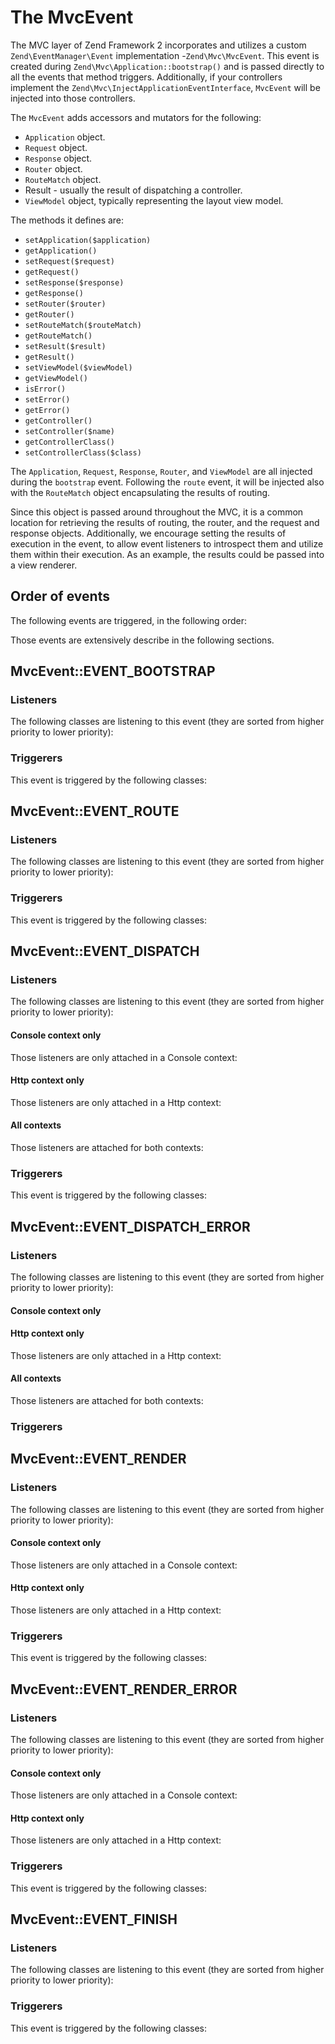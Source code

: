 # The MvcEvent

The MVC layer of Zend Framework 2 incorporates and utilizes a custom `Zend\EventManager\Event`
implementation -`Zend\Mvc\MvcEvent`. This event is created during
`Zend\Mvc\Application::bootstrap()` and is passed directly to all the events that method triggers.
Additionally, if your controllers implement the `Zend\Mvc\InjectApplicationEventInterface`,
`MvcEvent` will be injected into those controllers.

The `MvcEvent` adds accessors and mutators for the following:

- `Application` object.
- `Request` object.
- `Response` object.
- `Router` object.
- `RouteMatch` object.
- Result - usually the result of dispatching a controller.
- `ViewModel` object, typically representing the layout view model.

The methods it defines are:

- `setApplication($application)`
- `getApplication()`
- `setRequest($request)`
- `getRequest()`
- `setResponse($response)`
- `getResponse()`
- `setRouter($router)`
- `getRouter()`
- `setRouteMatch($routeMatch)`
- `getRouteMatch()`
- `setResult($result)`
- `getResult()`
- `setViewModel($viewModel)`
- `getViewModel()`
- `isError()`
- `setError()`
- `getError()`
- `getController()`
- `setController($name)`
- `getControllerClass()`
- `setControllerClass($class)`

The `Application`, `Request`, `Response`, `Router`, and `ViewModel` are all injected during the
`bootstrap` event. Following the `route` event, it will be injected also with the `RouteMatch`
object encapsulating the results of routing.

Since this object is passed around throughout the MVC, it is a common location for retrieving the
results of routing, the router, and the request and response objects. Additionally, we encourage
setting the results of execution in the event, to allow event listeners to introspect them and
utilize them within their execution. As an example, the results could be passed into a view
renderer.

## Order of events

The following events are triggered, in the following order:

Those events are extensively describe in the following sections.

## MvcEvent::EVENT\_BOOTSTRAP

### Listeners

The following classes are listening to this event (they are sorted from higher priority to lower
priority):

### Triggerers

This event is triggered by the following classes:

## MvcEvent::EVENT\_ROUTE

### Listeners

The following classes are listening to this event (they are sorted from higher priority to lower
priority):

### Triggerers

This event is triggered by the following classes:

## MvcEvent::EVENT\_DISPATCH

### Listeners

The following classes are listening to this event (they are sorted from higher priority to lower
priority):

#### Console context only

Those listeners are only attached in a Console context:

#### Http context only

Those listeners are only attached in a Http context:

#### All contexts

Those listeners are attached for both contexts:

### Triggerers

This event is triggered by the following classes:

## MvcEvent::EVENT\_DISPATCH\_ERROR

### Listeners

The following classes are listening to this event (they are sorted from higher priority to lower
priority):

#### Console context only

#### Http context only

Those listeners are only attached in a Http context:

#### All contexts

Those listeners are attached for both contexts:

### Triggerers

## MvcEvent::EVENT\_RENDER

### Listeners

The following classes are listening to this event (they are sorted from higher priority to lower
priority):

#### Console context only

Those listeners are only attached in a Console context:

#### Http context only

Those listeners are only attached in a Http context:

### Triggerers

This event is triggered by the following classes:

## MvcEvent::EVENT\_RENDER\_ERROR

### Listeners

The following classes are listening to this event (they are sorted from higher priority to lower
priority):

#### Console context only

Those listeners are only attached in a Console context:

#### Http context only

Those listeners are only attached in a Http context:

### Triggerers

This event is triggered by the following classes:

## MvcEvent::EVENT\_FINISH

### Listeners

The following classes are listening to this event (they are sorted from higher priority to lower
priority):

### Triggerers

This event is triggered by the following classes:
